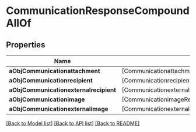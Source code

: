 # CommunicationResponseCompoundAllOf

## Properties
Name | Type | Description | Notes
------------ | ------------- | ------------- | -------------
**aObjCommunicationattachment** | [CommunicationattachmentResponseCompound] |  | 
**aObjCommunicationrecipient** | [CommunicationrecipientResponseCompound] |  | 
**aObjCommunicationexternalrecipient** | [CommunicationexternalrecipientResponseCompound] |  | 
**aObjCommunicationimage** | [CommunicationimageResponseCompound] |  | 
**aObjCommunicationexternalimage** | [CommunicationexternalimageResponseCompound] |  | 

[[Back to Model list]](../README.md#documentation-for-models) [[Back to API list]](../README.md#documentation-for-api-endpoints) [[Back to README]](../README.md)


